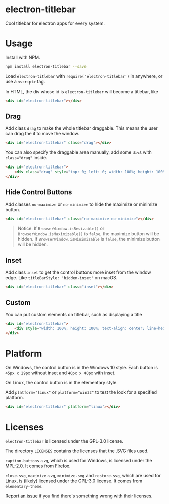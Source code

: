 # electron-titlebar
Cool titlebar for electron apps for every system.

# Usage
Install with NPM.

```bash
npm install electron-titlebar --save
```

Load `electron-titlebar` with `require('electron-titlebar')` in anywhere, or use a `<script>` tag.

In HTML, the div whose id is `electron-titlebar` will become a titlebar, like

```html
<div id="electron-titlebar"></div>
```

## Drag
Add class `drag` to make the whole titlebar draggable. This means the user can drag the it to move the window.

```html
<div id="electron-titlebar" class="drag"></div>
```

You can also specify the draggable area manually, add some `div`s with `class="drag"` inside.

```html
<div id="electron-titlebar">
    <div class="drag" style="top: 0; left: 0; width: 100%; height: 100%; position: absolute; "></div>
</div>
```

## Hide Control Buttons
Add classes `no-maximize` or `no-minimize` to hide the maximize or minimize button.

```html
<div id="electron-titlebar" class="no-maximize no-minimize"></div>
```

> Notice: If `BrowserWindow.isResizable()` or `BrowserWindow.isMaximizable()` is `false`, the maximize button will be hidden. If `BrowserWindow.isMinimizable` is `false`, the minimize button will be hidden.

## Inset
Add class `inset` to get the control buttons more inset from the window edge. Like `titleBarStyle: 'hidden-inset'` on macOS.

```html
<div id="electron-titlebar" class="inset"></div>
```

## Custom
You can put custom elements on titlebar, such as displaying a title

```html
<div id="electron-titlebar">
    <div style="width: 100%; height: 100%; text-align: center; line-height: 40px; ">Title</div>
</div>
```

# Platform
On Windows, the control button is in the Windows 10 style. Each button is `45px x 29px` without inset and `40px x 40px` with inset.

On Linux, the control button is in the elementary style.

Add `platform="linux"` or `platform="win32"` to test the look for a specified platform.

```html
<div id="electron-titlebar" platform="linux"></div>
```

# Licenses
`electron-titlebar` is licensed under the GPL-3.0 license.

The directory `LICENSES` contains the licenses that the .SVG files used.

`caption-buttons.svg`, which is used for Windows, is licensed under the MPL-2.0. It comes from [Firefox](https://www.mozilla.org/en-US/firefox/products/).

`close.svg`, `maximize.svg`, `minimize.svg` and `restore.svg`, which are used for Linux, is (likely) licensed under the GPL-3.0 license. It comes from `elementary-theme`.

[Report an issue](https://github.com/Menci/electron-titlebar/issues) if you find there's something wrong with their licenses.
